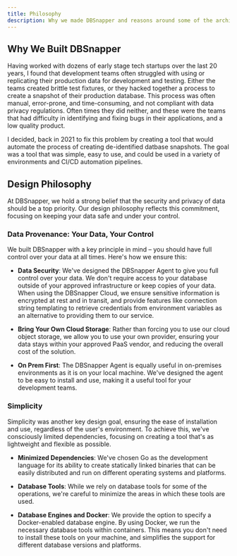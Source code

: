 ```yaml
---
title: Philosophy
description: Why we made DBSnapper and reasons around some of the architectural decisions.
---
```


## Why We Built DBSnapper

Having worked with dozens of early stage tech startups over the last 20 years, I found that development teams often struggled with using or replicating their production data for development and testing. Either the teams created brittle test fixtures, or they hacked together a process to create a snapshot of their production database. This process was often manual, error-prone, and time-consuming, and not compliant with data privacy regulations. Often times they did neither, and these were the teams that had difficulty in identifying and fixing bugs in their applications, and a low quality product.

I decided, back in 2021 to fix this problem by creating a tool that would automate the process of creating de-identified datbase snapshots. The goal was a tool that was simple, easy to use, and could be used in a variety of environments and CI/CD automation pipelines.

## Design Philosophy

At DBSnapper, we hold a strong belief that the security and privacy of data should be a top priority. Our design philosophy reflects this commitment, focusing on keeping your data safe and under your control.

<!-- prettier-ignore-start -->

### Data Provenance: Your Data, Your Control

We built DBSnapper with a key principle in mind – you should have full control over your data at all times. Here's how we ensure this:

  - **Data Security**: We've designed the DBSnapper Agent to give you full control over your data. We don't require access to your database outside of your approved infrastructure or keep copies of your data. When using the DBSnapper Cloud, we ensure sensitive information is encrypted at rest and in transit, and provide features like connection string templating to retrieve credentials from environment variables as an alternative to providing them to our service.

  - **Bring Your Own Cloud Storage**: Rather than forcing you to use our cloud object storage, we allow you to use your own provider, ensuring your data stays within your approved PaaS vendor, and reducing the overall cost of the solution.

  - **On Prem First**: The DBSnapper Agent is equally useful in on-premises environments as it is on your local machine. We've designed the agent to be easy to install and use, making it a useful tool for your development teams.


### Simplicity

Simplicity was another key design goal, ensuring the ease of installation and use, regardless of the user's environment. To achieve this, we've consciously limited dependencies, focusing on creating a tool that's as lightweight and flexible as possible.

- **Minimized Dependencies**: We've chosen Go as the development language for its ability to create statically linked binaries that can be easily distributed and run on different operating systems and platforms.

- **Database Tools**: While we rely on database tools for some of the operations, we're careful to minimize the areas in which these tools are used.

- **Database Engines and Docker**: We provide the option to specify a Docker-enabled database engine. By using Docker, we run the necessary database tools within containers. This means you don't need to install these tools on your machine, and simplifies the support for different database versions and platforms.

<!-- prettier-ignore-end -->
